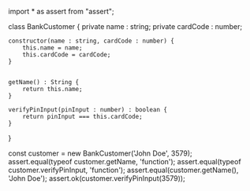 import * as assert from "assert";

class BankCustomer {
    private name : string;
    private cardCode : number;

    constructor(name : string, cardCode : number) {
        this.name = name;
        this.cardCode = cardCode;
    }


    getName() : String {
        return this.name;
    }

    verifyPinInput(pinInput : number) : boolean {
        return pinInput === this.cardCode;
    }
}


const customer = new BankCustomer('John Doe', 3579);
assert.equal(typeof customer.getName, 'function');
assert.equal(typeof customer.verifyPinInput, 'function');
assert.equal(customer.getName(), 'John Doe');
assert.ok(customer.verifyPinInput(3579));
